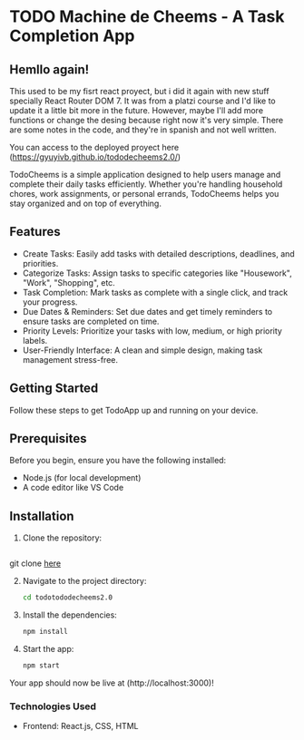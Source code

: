 # TODO Machine de Cheems - A Task Completion App

## Hemllo again!

This used to be my fisrt react proyect, but i did it again with new stuff specially React Router DOM 7. It was from a platzi course and I'd like to update it a little bit more in the future. However, maybe I'll add more functions or change the desing because right now it's very simple. There are some notes in the code, and they're in spanish and not well written.

You can access to the deployed proyect here (https://gyuyivb.github.io/tododecheems2.0/)

TodoCheems is a simple application designed to help users manage and complete their daily tasks efficiently. Whether you're handling household chores, work assignments, or personal errands, TodoCheems helps you stay organized and on top of everything.

## Features

 - Create Tasks: Easily add tasks with detailed descriptions, deadlines, and priorities.
 - Categorize Tasks: Assign tasks to specific categories like "Housework", "Work", "Shopping", etc.
 - Task Completion: Mark tasks as complete with a single click, and track your progress.
 - Due Dates & Reminders: Set due dates and get timely reminders to ensure tasks are completed on time.
 - Priority Levels: Prioritize your tasks with low, medium, or high priority labels.
 - User-Friendly Interface: A clean and simple design, making task management stress-free.
 
## Getting Started

Follow these steps to get TodoApp up and running on your device.

## Prerequisites

Before you begin, ensure you have the following installed:

 - Node.js (for local development)
 - A code editor like VS Code

## Installation

 1. Clone the repository:

    ```bash
git clone [here](https://github.com/Gyuyivb/tododecheems2.0.git)
 
 2. Navigate to the project directory:

    ```bash
    cd todotododecheems2.0

3. Install the dependencies:

    ```bash
    npm install

4. Start the app:

    ```bash
    npm start

Your app should now be live at (http://localhost:3000)!

### Technologies Used
 - Frontend: React.js, CSS, HTML